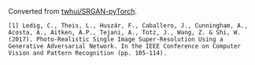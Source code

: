 Converted from [twhui/SRGAN-pyTorch](https://github.com/twhui/SRGAN-pyTorch/tree/d4b03df6a4962073dbca7863dbb75d43870a0475).

```
[1] Ledig, C., Theis, L., Huszár, F., Caballero, J., Cunningham, A., Acosta, A., Aitken, A.P., Tejani, A., Totz, J., Wang, Z. & Shi, W. (2017). Photo-Realistic Single Image Super-Resolution Using a Generative Adversarial Network. In the IEEE Conference on Computer Vision and Pattern Recognition (pp. 105-114).
```
